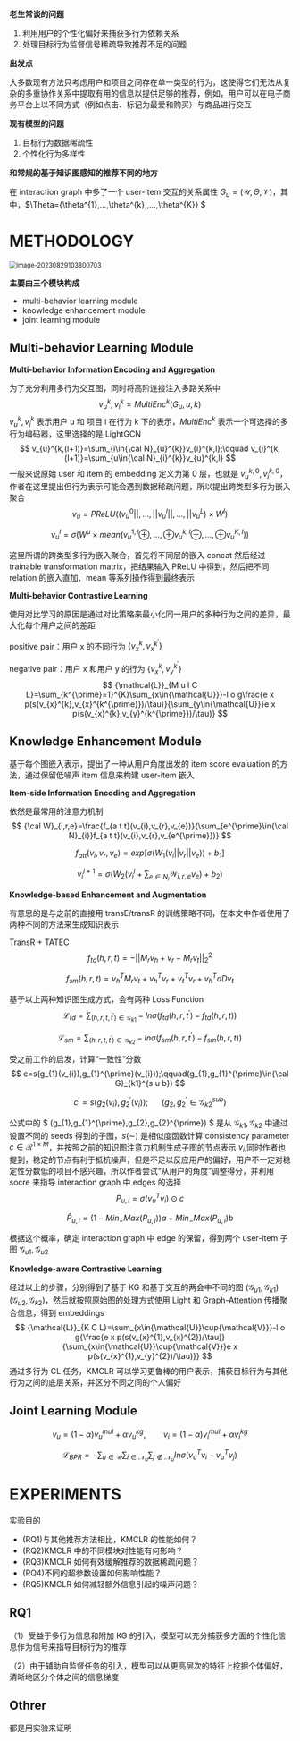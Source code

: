 **老生常谈的问题**

1. 利用用户的个性化偏好来捕获多行为依赖关系
2. 处理目标行为监督信号稀疏导致推荐不足的问题

**出发点**

大多数现有方法只考虑用户和项目之间存在单一类型的行为，这使得它们无法从复杂的多重协作关系中提取有用的信息以提供足够的推荐，例如，用户可以在电子商务平台上以不同方式（例如点击、标记为最爱和购买）与商品进行交互

**现有模型的问题**

1. 目标行为数据稀疏性
2. 个性化行为多样性

**和常规的基于知识图感知的推荐不同的地方**

在 interaction graph 中多了一个 user-item 交互的关系属性 $G_{u}=({\mathcal{U}},\Theta,{\mathcal{V}})$，其中，$\Theta=\{\theta^{1},...,\theta^{k}\,,...,\theta^{K}\} $



# METHODOLOGY

<img src="C:\Users\Asus\AppData\Roaming\Typora\typora-user-images\image-20230829103800703.png" alt="image-20230829103800703" style="zoom:80%;" />

**主要由三个模块构成**

- multi-behavior learning module
- knowledge enhancement module
- joint learning module



## Multi-behavior Learning Module

**Multi-behavior Information Encoding and Aggregation**

为了充分利用多行为交互图，同时将高阶连接注入多路关系中
$$
v_{u}^{k},v_{i}^{k}=M u l t i E n c^{k}(G_{u},u,k)
$$
$v_{u}^{k},v_{i}^{k}$ 表示用户 u 和 项目 i 在行为 k 下的表示，$M u l t i E n c^{k}$ 表示一个可选择的多行为编码器，这里选择的是 LightGCN
$$
v_{u}^{k,(l+1)}=\sum_{i\in{\cal N}_{u}^{k}}v_{i}^{k,l};\qquad v_{i}^{k,(l+1)}=\sum_{u\in{\cal N}_{i}^{k}}v_{u}^{k,l}
$$
一般来说原始 user 和 item 的 embedding 定义为第 0 层，也就是 $v_{u}^{k,0},v_{i}^{k,0}$，作者在这里提出但行为表示可能会遇到数据稀疏问题，所以提出跨类型多行为嵌入聚合
$$
v_{u}=P R e L U((v_{u}^{0}||,...,||v_{u}^{l}||,...,||v_{u}^{L})\times W^{l})
$$

$$
v_{u}^{l}=\sigma(W^{u}\times m e a n(v_{u}^{1,l}\oplus,...,\oplus v_{u}^{k,l}\oplus,...,\oplus v_{u}^{K,l}))
$$

这里所谓的跨类型多行为嵌入聚合，首先将不同层的嵌入 concat 然后经过 trainable transformation matrix，把结果输入 PReLU 中得到，然后把不同 relation 的嵌入直加、mean 等系列操作得到最终表示

**Multi-behavior Contrastive Learning**

使用对比学习的原因是通过对比策略来最小化同一用户的多种行为之间的差异，最大化每个用户之间的差距

positive pair：用户 x 的不同行为 $\{v^k_x,v^{k^{\prime}}_x\}$

negative pair：用户 x 和用户 y 的行为 $\{v^k_x,v^{k^{\prime}}_y\}$
$$
{\mathcal{L}}_{M u l C L}=\sum_{k^{\prime}=1}^{K}\sum_{x\in{\mathcal{U}}}-l o g\frac{e x p(s(v_{x}^{k},v_{x}^{k^{\prime}})/\tau)}{\sum_{y\in{\mathcal{U}}}e x p(s(v_{x}^{k},v_{y}^{k^{\prime}})/\tau)}
$$


## Knowledge Enhancement Module

基于每个图嵌入表示，提出了一种从用户角度出发的 item score evaluation 的方法，通过保留低噪声 item 信息来构建 user-item 嵌入

**Item-side Information Encoding and Aggregation**

依然是最常用的注意力机制
$$
{\cal W}_{i,r,e}=\frac{f_{a t t}(v_{i},v_{r},v_{e})}{\sum_{e^{\prime}\in{\cal N}_{i}}f_{a t t}(v_{i},v_{r},v_{e^{\prime}})}
$$

$$
f_{a t t}(v_{i},v_{r},v_{e})=e x p\left[\sigma(W_{1}(v_{i}||v_{r}||v_{e}))+b_{1}\right]
$$

$$
v_{i}^{l+1}=\sigma(W_{2}(v_{i}^{l}+\sum_{e\in N_{i}}{\mathcal W}_{i,r,e}v_{e})+b_{2})
$$

**Knowledge-based Enhancement and Augmentation**

有意思的是与之前的直接用 transE/transR 的训练策略不同，在本文中作者使用了两种不同的方法来生成知识表示

TransR + TATEC
$$
f_{t d}(h,r,t)=-||M_{r}v_{h}+v_{r}-M_{r}v_{t}||_{2}^{2} 
$$

$$
f_{s m}(h,r,t)=v_{h}^{T}M_{r}v_{t}+v_{h}^{T}v_{r}+v_{t}^{T}v_{r}+v_{h}^{T}d D v_{t}
$$

基于以上两种知识图生成方式，会有两种 Loss Function
$$
\mathcal{L}_{t d}=\sum_{(h,r,t,t^{\prime})\in\mathcal{G}_{k1}}-l n\sigma(f_{t d}(h,r,t^{\prime})-f_{t d}(h,r,t))
$$

$$
\mathcal{L}_{s m}=\sum_{(h,r,t,t^{\prime})\in\mathcal{G}_{k2}}-l n\sigma(f_{s m}(h,r,t^{\prime})-f_{s m}(h,r,t))
$$

受之前工作的启发，计算“一致性”分数
$$
c=s(g_{1}(v_{i}),g_{1}^{\prime}(v_{i}));\qquad(g_{1},g_{1}^{\prime}\in{\cal G}_{k1}^{s u b}) 
$$

$$
c^{\prime}=s(g_{2}(v_{i}),g_{2}^{\prime}(v_{i}));\;\;\;\;\;\;\;(g_{2},g_{2}^{\prime}\in\mathcal{G}_{k2}^{s u b})
$$

公式中的 $
(g_{1},g_{1}^{\prime},g_{2},g_{2}^{\prime}) 
$ 是从 ${\mathcal G}_{k1},{\mathcal G}_{k2}$ 中通过设置不同的 seeds 得到的子图，$s(\sim)$ 是相似度函数计算 consistency parameter $c\in{\mathcal R}^{1\times M}$，并按照之前的知识图注意力机制生成子图的节点表示 $v_i$,同时作者也提到，稳定的节点有利于抵抗噪声，但是不足以反应用户的偏好，用户不一定对稳定性分数低的项目不感兴趣，所以作者尝试“从用户的角度”调整得分，并利用 socre 来指导 interaction graph 中 edges 的选择
$$
P_{u,i}=\sigma(v_{u}^{T}v_{i})\odot c 
$$

$$
\hat P_{u,i}=(1-M i n_{-}M a x(P_{u,i}))a+M i n_{-}M a x(P_{u,i})b
$$

根据这个概率，确定 interaction graph 中 edge 的保留，得到两个 user-item 子图 ${\mathcal G}_{u1},{\mathcal G}_{u2}$

**Knowledge-aware Contrastive Learning**

经过以上的步骤，分别得到了基于 KG 和基于交互的两会中不同的图 $({\mathcal G}_{u1},{\mathcal G}_{k1})$$({\mathcal G}_{u2},{\mathcal G}_{k2})$，然后就按照原始图的处理方式使用 Light 和 Graph-Attention 传播聚合信息，得到 embeddings
$$
{\mathcal{L}}_{K C L}=\sum_{x\in{\mathcal{U}}\cup{\mathcal{V}}}-l o g{\frac{e x p(s(v_{x}^{1},v_{x}^{2})/\tau)}{\sum_{x\in{\mathcal{U}}\cup{\mathcal{V}}}e x p(s(v_{x}^{1},v_{y}^{2})/\tau)}}
$$
通过多行为 CL 任务，KMCLR 可以学习更鲁棒的用户表示，捕获目标行为与其他行为之间的底层关系，并区分不同之间的个人偏好

## Joint Learning Module

$$
v_{u}=(1-\alpha)v_{u}^{m u l}+\alpha v_{u}^{k g},\qquad v_{i}=(1-\alpha)v_{i}^{m u l}+\alpha v_{i}^{k g}
$$

$$
{\mathcal{L}}_{B P R}=-\sum_{u\in{\mathcal{U}}}\sum_{i\in{\mathcal{N}}_{u}}\sum_{j\notin{\mathcal{N}}_{u}}I n\sigma(v_{u}^{T}v_{i}-v_{u}^{T}v_{j})
$$

# EXPERIMENTS

实验目的

- (RQ1)与其他推荐方法相比，KMCLR 的性能如何？
- (RQ2)KMCLR 中的不同模块对性能有何影响？
- (RQ3)KMCLR 如何有效缓解推荐的数据稀疏问题？
- (RQ4)不同的超参数设置如何影响性能？
- (RQ5)KMCLR 如何减轻额外信息引起的噪声问题？



## RQ1

（1）受益于多行为信息和附加 KG 的引入，模型可以充分捕获多方面的个性化信息作为信号来指导目标行为的推荐

（2）由于辅助自监督任务的引入，模型可以从更高层次的特征上挖掘个体偏好，清晰地区分个体之间的信息梯度

## Othrer

都是用实验来证明